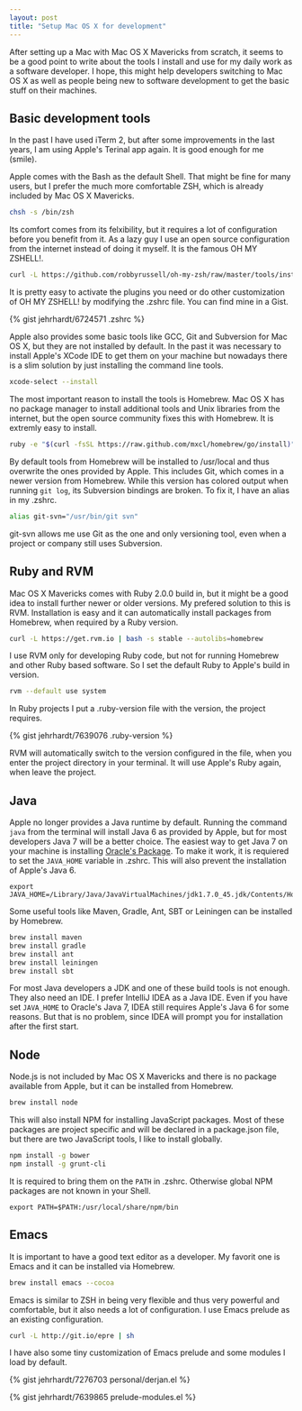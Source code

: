 ```yaml
---
layout: post
title: "Setup Mac OS X for development"
---
```


After setting up a Mac with Mac OS X Mavericks from scratch, it seems
to be a good point to write about the tools I install and use for my
daily work as a software developer. I hope, this might help developers
switching to Mac OS X as well as people being new to software
development to get the basic stuff on their machines.

Basic development tools
-----------------------

In the past I have used iTerm 2, but after some improvements in the
last years, I am using Apple's Terinal app again. It is good enough
for me (smile).

Apple comes with the Bash as the default Shell. That might be fine for
many users, but I prefer the much more comfortable ZSH, which is
already included by Mac OS X Mavericks.

```sh
chsh -s /bin/zsh
```

Its comfort comes from its felxibility, but it requires a lot of
configuration before you benefit from it. As a lazy guy I use an open
source configuration from the internet instead of doing it myself. It
is the famous OH MY ZSHELL!.

```sh
curl -L https://github.com/robbyrussell/oh-my-zsh/raw/master/tools/install.sh | sh
```

It is pretty easy to activate the plugins you need or do other
customization of OH MY ZSHELL! by modifying the .zshrc file. You can
find mine in a Gist.

{% gist jehrhardt/6724571 .zshrc %}

Apple also provides some basic tools like GCC, Git and
Subversion for Mac OS X, but they are not installed by default. In the
past it was necessary to install Apple's XCode IDE to get them on your
machine but nowadays there is a slim solution by just installing the
command line tools.

```sh
xcode-select --install
```

The most important reason to install the tools is Homebrew. Mac OS X
has no package manager to install additional tools and Unix libraries
from the internet, but the open source community fixes this with
Homebrew. It is extremly easy to install.

```sh
ruby -e "$(curl -fsSL https://raw.github.com/mxcl/homebrew/go/install)"
```

By default tools from Homebrew will be installed to /usr/local and
thus overwrite the ones provided by Apple. This includes Git, which
comes in a newer version from Homebrew. While this version has colored
output when running ```git log```, its Subversion bindings are
broken. To fix it, I have an alias in my .zshrc.

```sh
alias git-svn="/usr/bin/git svn"
```

git-svn allows me use Git as the one and only versioning tool, even
when a project or company still uses Subversion.

Ruby and RVM
------------

Mac OS X Mavericks comes with Ruby 2.0.0 build in, but it might be a
good idea to install further newer or older versions. My prefered
solution to this is RVM. Installation is easy and it can automatically
install packages from Homebrew, when required by a Ruby version.

```sh
curl -L https://get.rvm.io | bash -s stable --autolibs=homebrew
```

I use RVM only for developing Ruby code, but not for running Homebrew
and other Ruby based software. So I set the default Ruby to Apple's
build in version.

```sh
rvm --default use system
```

In Ruby projects I put a .ruby-version file with the version, the project requires.

{% gist jehrhardt/7639076 .ruby-version %}

RVM will automatically switch to the version configured in the file,
when you enter the project directory in your terminal. It will use
Apple's Ruby again, when leave the project.

Java
----

Apple no longer provides a Java runtime by default. Running the
command ```java``` from the terminal will install Java 6 as provided
by Apple, but for most developers Java 7 will be a better choice. The
easiest way to get Java 7 on your machine is installing
[Oracle's Package](http://www.oracle.com/technetwork/java/javase/downloads/index.html). To
make it work, it is requiered to set the ```JAVA_HOME``` variable in
.zshrc. This will also prevent the installation of Apple's Java 6.

```
export JAVA_HOME=/Library/Java/JavaVirtualMachines/jdk1.7.0_45.jdk/Contents/Home/
```

Some useful tools like Maven, Gradle, Ant, SBT or Leiningen can be
installed by Homebrew.

```sh
brew install maven
brew install gradle
brew install ant
brew install leiningen
brew install sbt
```

For most Java developers a JDK and one of these build tools is not
enough. They also need an IDE. I prefer IntelliJ IDEA as a Java
IDE. Even if you have set ```JAVA_HOME``` to Oracle's Java 7, IDEA
still requires Apple's Java 6 for some reasons. But that is no
problem, since IDEA will prompt you for installation after the first
start.

Node
----

Node.js is not included by Mac OS X Mavericks and there is no package
available from Apple, but it can be installed from Homebrew.

```sh
brew install node
```

This will also install NPM for installing JavaScript packages. Most of
these packages are project specific and will be declared in a
package.json file, but there are two JavaScript tools, I like to install globally.

```sh
npm install -g bower
npm install -g grunt-cli
```

It is required to bring them on the ```PATH``` in .zshrc. Otherwise
global NPM packages are not known in your Shell.

```
export PATH=$PATH:/usr/local/share/npm/bin
```

Emacs
-----

It is important to have a good text editor as a developer. My favorit
one is Emacs and it can be installed via Homebrew.

```sh
brew install emacs --cocoa
```

Emacs is similar to ZSH in being very flexible and thus very powerful
and comfortable, but it also needs a lot of configuration. I use Emacs
prelude as an existing configuration.

```sh
curl -L http://git.io/epre | sh
```

I have also some tiny customization of Emacs prelude and some modules I load by default.

{% gist jehrhardt/7276703 personal/derjan.el %}

{% gist jehrhardt/7639865 prelude-modules.el %}
